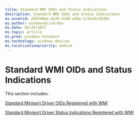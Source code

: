 ```yaml
---
title: Standard WMI OIDs and Status Indications
description: Standard WMI OIDs and Status Indications
ms.assetid: d36f49be-da29-4190-ad9e-2c5a24c3830e
ms.author: windowsdriverdev
ms.date: 04/20/2017
ms.topic: article
ms.prod: windows-hardware
ms.technology: windows-devices
ms.localizationpriority: medium
---
```


# Standard WMI OIDs and Status Indications


This section includes:

[Standard Miniport Driver OIDs Registered with WMI](standard-miniport-driver-oids-registered-with-wmi.md)

[Standard Miniport Driver Status Indications Registered with WMI](standard-miniport-driver-status-indications-registered-with-wmi.md)

 

 





